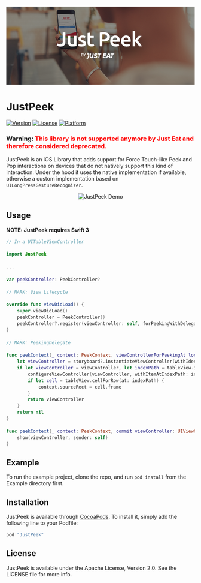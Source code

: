 <p align="center"><img src="just_peek_banner.png?raw=true" alt="JustPeek Banner" /></p>

# JustPeek

[![Version](https://img.shields.io/cocoapods/v/JustPeek.svg?style=flat)](http://cocoapods.org/pods/JustPeek)
[![License](https://img.shields.io/cocoapods/l/JustPeek.svg?style=flat)](http://cocoapods.org/pods/JustPeek)
[![Platform](https://img.shields.io/cocoapods/p/JustPeek.svg?style=flat)](http://cocoapods.org/pods/JustPeek)

### Warning: <span style="color:red">This library is not supported anymore by Just Eat and therefore considered deprecated.</span>

JustPeek is an iOS Library that adds support for Force Touch-like Peek and Pop interactions on devices that do not natively support this kind of interaction. Under the hood it uses the native implementation if available, otherwise a custom implementation based on `UILongPressGestureRecognizer`.

<p align="center"><img src="https://github.com/justeat/JustPeek/blob/master/just_peek_demo.gif?raw=true" alt="JustPeek Demo"  width="320px" height="568px" /></p>

## Usage

**NOTE: JustPeek requires Swift 3**

```swift
// In a UITableViewController

import JustPeek

...

var peekController: PeekController?

// MARK: View Lifecycle

override func viewDidLoad() {
    super.viewDidLoad()
    peekController = PeekController()
    peekController?.register(viewController: self, forPeekingWithDelegate: self, sourceView: tableView)
}

// MARK: PeekingDelegate

func peekContext(_ context: PeekContext, viewControllerForPeekingAt location: CGPoint) -> UIViewController? {
    let viewController = storyboard?.instantiateViewController(withIdentifier: "ViewController")
    if let viewController = viewController, let indexPath = tableView.indexPathForRow(at: location) {
        configureViewController(viewController, withItemAtIndexPath: indexPath)
        if let cell = tableView.cellForRow(at: indexPath) {
            context.sourceRect = cell.frame
        }
        return viewController
    }
    return nil
}

func peekContext(_ context: PeekContext, commit viewController: UIViewController) {
    show(viewController, sender: self)
}
```

## Example

To run the example project, clone the repo, and run `pod install` from the Example directory first.

## Installation

JustPeek is available through [CocoaPods](http://cocoapods.org).
To install it, simply add the following line to your Podfile:

```ruby
pod "JustPeek"
```

## License

JustPeek is available under the Apache License, Version 2.0. See the LICENSE file for more info.

